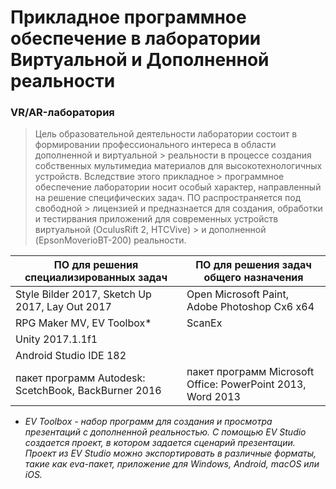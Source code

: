 # Прикладное программное обеспечение в лаборатории Виртуальной и Дополненной реальности

### VR/AR-лаборатория
> Цель образовательной деятельности лаборатории состоит в формировании профессионального интереса в области дополненной и виртуальной > реальности в процессе создания собственных мультимедиа материалов для высокотехнологичных устройств. Вследствие этого прикладное   > программное обеспечение лаборатории носит особый характер, направленный на решение специфических задач. ПО распространяется под свободной > лицензией и предназнается для создания, обработки и тестирвания приложений для современных устройств виртуальной (OculusRift 2, HTCVive) > и дополненной (EpsonMoverioBT-200) реальности. 


| ПО для решения специализированных задач | ПО для решения задач общего назначения |
| ----------- | ----------- |
| Style Bilder 2017, Sketch Up 2017, Lay Out 2017 | Open Microsoft Paint, Adobe Photoshop Cx6 x64  |
| RPG Maker MV, EV Toolbox* | ScanEx |
| Unity 2017.1.1f1 |  |
| Android Studio IDE 182 |  |
| пакет программ Autodesk: ScetchBook, BackBurner 2016 | пакет программ Microsoft Office: PowerPoint 2013, Word 2013 |

* *EV Toolbox -  набор программ для создания и просмотра презентаций с дополненной реальностью. С помощью EV Studio создается проект, в котором задается сценарий презентации. Проект из EV Studio можно экспортировать в различные форматы, такие как eva-пакет, приложение для Windows, Android, macOS или iOS.*
